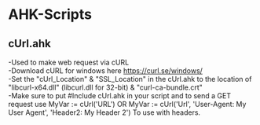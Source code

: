 # AHK-Scripts

## cUrl.ahk<br>
-Used to make web request via cURL <br>
-Download cURL for windows here https://curl.se/windows/ <br>
-Set the "cUrl_Location" & "SSL_Location" in the cUrl.ahk to the location of "libcurl-x64.dll" (libcurl.dll for 32-bit) & "curl-ca-bundle.crt" <br>
-Make sure to put #Include cUrl.ahk in your script and to send a GET request use MyVar := cUrl('URL') OR MyVar := cUrl('Url', 'User-Agent: My User Agent', 'Header2: My Header 2') To use with headers.
